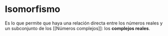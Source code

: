 # Isomorfismo

Es lo que permite que haya una relación directa entre los números reales y un subconjunto de los [[Números complejos]]: los **complejos reales**.
